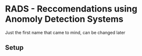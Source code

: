 # RADS - Reccomendations using Anomoly Detection Systems
Just the first name that came to mind, can be changed later

## Setup
